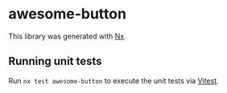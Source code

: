 # awesome-button

This library was generated with [Nx](https://nx.dev).

## Running unit tests

Run `nx test awesome-button` to execute the unit tests via [Vitest](https://vitest.dev/).
